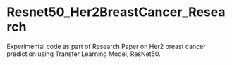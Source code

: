 # Resnet50_Her2BreastCancer_Research
Experimental code as part of Research Paper on Her2 breast cancer prediction using Transfer Learning Model, ResNet50. 
